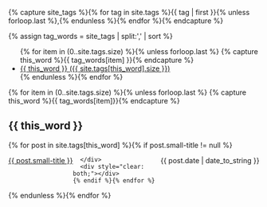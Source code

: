 
<!-- Get the tag name for every tag on the site and set them
to the `site_tags` variable. -->
{% capture site_tags %}{% for tag in site.tags %}{{ tag | first }}{% unless forloop.last %},{% endunless %}{% endfor %}{% endcapture %}

<!-- `tag_words` is a sorted array of the tag names. -->
{% assign tag_words = site_tags | split:',' | sort %}


<!-- List of all tags -->
<ul class="tags">
  {% for item in (0..site.tags.size) %}{% unless forloop.last %}
    {% capture this_word %}{{ tag_words[item] }}{% endcapture %}
    <li>
      <a href="#{{ this_word | cgi_escape }}" class="tag">{{ this_word }}
        <span>({{ site.tags[this_word].size }})</span>
      </a>
    </li>
  {% endunless %}{% endfor %}
</ul>


<!-- Posts by Tag -->
<div>
  {% for item in (0..site.tags.size) %}{% unless forloop.last %}
    {% capture this_word %}{{ tag_words[item]}}{% endcapture %}
    <h2 id="{{ this_word }}">{{ this_word }}</h2>
    {% for post in site.tags[this_word] %}{% if post.small-title != null %}
      <div>
        <span style="float: left;">
          <a href="{{ post.url }}">{{ post.small-title }}</a>
        </span>
        <span style="float: right;">
          {{ post.date | date_to_string }}
        </span>
         
      </div>
      <div style="clear: both;"></div>
    {% endif %}{% endfor %}
  {% endunless %}{% endfor %}
</div>
